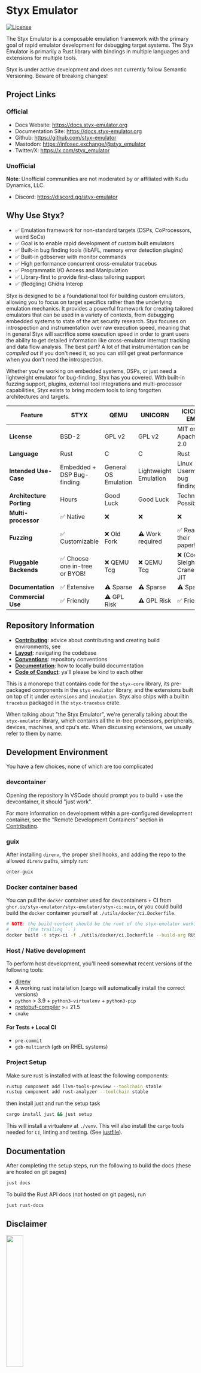 # Styx Emulator

[![License](https://img.shields.io/github/license/styx-emulator/styx-emulator.svg)](https://github.com/styx-emulator/styx-emulator/blob/main/LICENSE)

The Styx Emulator is a composable emulation framework with the primary goal
of rapid emulator development for debugging target systems. The Styx Emulator
is primarily a Rust library with bindings in multiple languages and
extensions for multiple tools.

Styx is under active development and does not currently follow Semantic Versioning. Beware of breaking changes!

## Project Links

### Official

- Docs Website: <https://docs.styx-emulator.org>
- Documentation Site: <https://docs.styx-emulator.org>
- Github: <https://github.com/styx-emulator>
- Mastodon: <https://infosec.exchange/@styx_emulator>
- Twitter/X: <https://x.com/styx_emulator>

### Unofficial

**Note**: Unofficial communities are not moderated by or affiliated with Kudu Dynamics, LLC.

- Discord: <https://discord.gg/styx-emulator>

## Why Use Styx?

- ✅ Emulation framework for non-standard targets (DSPs, CoProcessors, weird SoCs)
- ✅ Goal is to enable rapid development of custom built emulators
- ✅ Built-in bug finding tools (libAFL, memory error detection plugins)
- ✅ Built-in gdbserver with monitor commands
- ✅ High performance concurrent cross-emulator tracebus
- ✅ Programmatic I/O Access and Manipulation
- ✅ Library-first to provide first-class tailoring support
- ✅ (fledgling) Ghidra Interop

Styx is designed to be a foundational tool for building custom emulators, allowing you to focus on target specifics rather than the underlying emulation mechanics. It provides a powerful framework for creating tailored emulators that can be used in a variety of contexts, from debugging embedded systems to state of the art security research. Styx focuses on introspection and instrumentation over raw execution speed, meaning that in general Styx will sacrifice some execution speed in order to grant users the ability to get detailed information like cross-emulator interrupt tracking and data flow analysis. The best part? A lot of that instrumentation can be *compiled out* if you don't need it, so you can still get great performance when you don't need the introspection.

Whether you're working on embedded systems, DSPs, or just need a lightweight emulator for bug-finding, Styx has you covered. With built-in fuzzing support, plugins, external tool integrations and multi-processor capabilities, Styx exists to bring modern tools to long forgotten architectures and targets.

| **Feature**              | **STYX**                       | **QEMU**             | **UNICORN**           | **ICICLE-EMU**                   |
|--------------------------|--------------------------------|----------------------|-----------------------|----------------------------------|
| **License**              | BSD-2                          | GPL v2               | GPL v2                | MIT or Apache 2.0                |
| **Language**             | Rust                           | C                    | C                     | Rust                             |
| **Intended Use-Case**    | Embedded + DSP Bug-finding     | General OS Emulation | Lightweight Emulation | Linux Usermode bug finding       |
| **Architecture Porting** | Hours                          | Good Luck            | Good Luck             | Technically Possible             |
| **Multi-processor**      | ✅ Native                      | ❌                   | ❌                    | ❌                               |
| **Fuzzing**              | ✅ Customizable                | ❌ Old Fork          | ⚠ Work required       | ✅ Read their paper!             |
| **Pluggable Backends**   | ✅ Choose one in-tree or BYOB! | ❌ QEMU Tcg          | ❌ QEMU Tcg           | ❌ (Cool) Sleigh + Cranelift JIT |
| **Documentation**        | ✅ Extensive                   | ⚠ Sparse             | ⚠ Sparse              | ⚠ Sparse                         |
| **Commercial Use**       | ✅ Friendly                    | ⚠ GPL Risk           | ⚠ GPL Risk            | ✅ Friendly                      |

## Repository Information

- [**Contributing**](./CONTRIBUTING.md): advice about contributing and creating build environments, see
- [**Layout**](./LAYOUT.md): navigating the codebase
- [**Conventions**](./CONVENTIONS.md): repository conventions
- [**Documentation**](#documentation): how to locally build documentation
- [**Code of Conduct**](./CODE_OF_CONDUCT.md): ya'll please be kind to each other

This is a monorepo that contains code for the `styx-core` library, its
pre-packaged components in the `styx-emulator` library, and the extensions built
on top of it under `extensions` and `incubation`. Styx also ships with a builtin
`tracebus` packaged in the `styx-tracebus` crate.

When talking about "the Styx Emulator", we're generally talking about
the `styx-emulator` library, which contains all the in-tree processors, peripherals,
devices, machines, and cpu's etc. When discussing extensions, we usually
refer to them by name.

## Development Environment

You have a few choices, none of which are too complicated

### devcontainer

Opening the repository in VSCode should prompt you to build + use the devcontainer,
it should "just work".

For more information on development within a pre-configured development container, see
the "Remote Development Containers" section in [Contributing](./CONTRIBUTING.md).

### guix

After installing `direnv`, the proper shell hooks, and adding the repo to the allowed `direnv` paths, simply run:

``` bash
enter-guix
```

### Docker container based

You can pull the `docker` container used for devcontainers + CI from
`ghcr.io/styx-emulator/styx-emulator/styx-ci:main`, or you could build
build the `docker` container yourself at `./utils/docker/ci.Dockerfile`.

``` bash
# NOTE: the build context should be the root of the styx-emulator working directory
#       (the trailing `.`)
docker build -t styx-ci -f ./utils/docker/ci.Dockerfile --build-arg RUST_VERSION=$(cat .rust-version) .
```

### Host / Native development

To perform host development, you'll need somewhat recent versions of the following tools:

- [direnv](https://direnv.net/)
- A working rust installation (cargo will automatically install the correct versions)
- `python` > 3.9 + `python3-virtualenv` + `python3-pip`
- [protobuf-compiler](https://grpc.io/docs/protoc-installation/) >= 21.5
- `cmake`

#### For Tests + Local CI

- `pre-commit`
- `gdb-multiarch` (`gdb` on RHEL systems)

### Project Setup

Make sure rust is installed with at least the following components:

```bash
rustup component add llvm-tools-preview --toolchain stable
rustup component add rust-analyzer --toolchain stable
```

then install just and run the setup task

```bash
cargo install just && just setup
```

This will install a virtualenv at `./venv`. This will also install the `cargo`
tools needed for `CI`, linting and testing. (See [justfile](./justfile)).

## Documentation

After completing the setup steps, run the following to build the docs (these are hosted on git pages)

```bash
just docs
```

To build the Rust API docs (not hosted on git pages), run

```bash
just rust-docs
```

## Disclaimer

<a href="https://kududyn.com">
  <img src="./data/assets/kudu-logo-black-white-bg.png" width="30%" description="Kudu Dynamics, LLC, a Leidos Company">
</a>

Copyright © 2025 Kudu Dynamics, LLC, a Leidos Company.
Licensed under the BSD-2 Clause license which may be obtained from [`./LICENSE`](./LICENSE).

Part of this work was funded by DARPA; The views, opinions, and/or findings expressed are those of the author(s) and should not be interpreted as representing the official views or policies of the Department of Defense or the U.S. Government.

*Distribution A: Approved for public release: Distribution is unlimited.*
